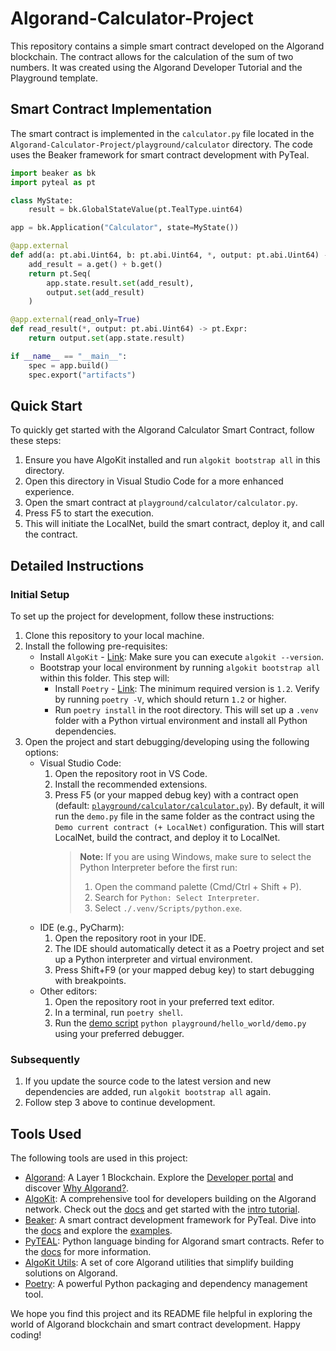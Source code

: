 # Algorand-Calculator-Project

This repository contains a simple smart contract developed on the Algorand blockchain. The contract allows for the calculation of the sum of two numbers. It was created using the Algorand Developer Tutorial and the Playground template.

## Smart Contract Implementation

The smart contract is implemented in the `calculator.py` file located in the `Algorand-Calculator-Project/playground/calculator` directory. The code uses the Beaker framework for smart contract development with PyTeal.

```python
import beaker as bk
import pyteal as pt

class MyState:
    result = bk.GlobalStateValue(pt.TealType.uint64)

app = bk.Application("Calculator", state=MyState())

@app.external
def add(a: pt.abi.Uint64, b: pt.abi.Uint64, *, output: pt.abi.Uint64) -> pt.Expr:
    add_result = a.get() + b.get()
    return pt.Seq(
        app.state.result.set(add_result),
        output.set(add_result)
    )

@app.external(read_only=True)
def read_result(*, output: pt.abi.Uint64) -> pt.Expr:
    return output.set(app.state.result)

if __name__ == "__main__":
    spec = app.build()
    spec.export("artifacts")
```

## Quick Start

To quickly get started with the Algorand Calculator Smart Contract, follow these steps:

1. Ensure you have AlgoKit installed and run `algokit bootstrap all` in this directory.
2. Open this directory in Visual Studio Code for a more enhanced experience.
3. Open the smart contract at `playground/calculator/calculator.py`.
4. Press F5 to start the execution.
5. This will initiate the LocalNet, build the smart contract, deploy it, and call the contract.

## Detailed Instructions

### Initial Setup

To set up the project for development, follow these instructions:

1. Clone this repository to your local machine.
2. Install the following pre-requisites:
   - Install `AlgoKit` - [Link](https://github.com/algorandfoundation/algokit-cli#install): Make sure you can execute `algokit --version`.
   - Bootstrap your local environment by running `algokit bootstrap all` within this folder. This step will:
     - Install `Poetry` - [Link](https://python-poetry.org/docs/#installation): The minimum required version is `1.2`. Verify by running `poetry -V`, which should return `1.2` or higher.
     - Run `poetry install` in the root directory. This will set up a `.venv` folder with a Python virtual environment and install all Python dependencies.
3. Open the project and start debugging/developing using the following options:
   - Visual Studio Code:
     1. Open the repository root in VS Code.
     2. Install the recommended extensions.
     3. Press F5 (or your mapped debug key) with a contract open (default: [`playground/calculator/calculator.py`](./playground/calculator/calculator.py)). By default, it will run the `demo.py` file in the same folder as the contract using the `Demo current contract (+ LocalNet)` configuration. This will start LocalNet, build the contract, and deploy it to LocalNet.
        > **Note:**
        > If you are using Windows, make sure to select the Python Interpreter before the first run:
        > 1. Open the command palette (Cmd/Ctrl + Shift + P).
        > 2. Search for `Python: Select Interpreter`.
        > 3. Select `./.venv/Scripts/python.exe`.
   - IDE (e.g., PyCharm):
     1. Open the repository root in your IDE.
     2. The IDE should automatically detect it as a Poetry project and set up a Python interpreter and virtual environment.
     3. Press Shift+F9 (or your mapped debug key) to start debugging with breakpoints.
   - Other editors:
     1. Open the repository root in your preferred text editor.
     2. In a terminal, run `poetry shell`.
     3. Run the [demo script](./playground/hello_world/demo.py) `python playground/hello_world/demo.py` using your preferred debugger.

### Subsequently

1. If you update the source code to the latest version and new dependencies are added, run `algokit bootstrap all` again.
2. Follow step 3 above to continue development.

## Tools Used

The following tools are used in this project:

- [Algorand](https://www.algorand.com/): A Layer 1 Blockchain. Explore the [Developer portal](https://developer.algorand.org/) and discover [Why Algorand?](https://developer.algorand.org/docs/get-started/basics/why_algorand/).
- [AlgoKit](https://github.com/algorandfoundation/algokit-cli): A comprehensive tool for developers building on the Algorand network. Check out the [docs](https://github.com/algorandfoundation/algokit-cli/blob/main/docs/algokit.md) and get started with the [intro tutorial](https://github.com/algorandfoundation/algokit-cli/blob/main/docs/tutorials/intro.md).
- [Beaker](https://github.com/algorand-devrel/beaker): A smart contract development framework for PyTeal. Dive into the [docs](https://beaker.algo.xyz) and explore the [examples](https://github.com/algorand-devrel/beaker/tree/master/examples).
- [PyTEAL](https://github.com/algorand/pyteal): Python language binding for Algorand smart contracts. Refer to the [docs](https://pyteal.readthedocs.io/en/stable/) for more information.
- [AlgoKit Utils](https://github.com/algorandfoundation/algokit-utils-py): A set of core Algorand utilities that simplify building solutions on Algorand.
- [Poetry](https://python-poetry.org/): A powerful Python packaging and dependency management tool.

We hope you find this project and its README file helpful in exploring the world of Algorand blockchain and smart contract development. Happy coding!
